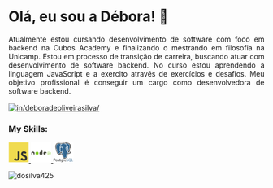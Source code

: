 <!-- Título -->
<h1 align="left">Olá, eu sou a Débora! 👋</h1>

<!-- Introdução -->
<p align="left" style="text-align: justify">
  Atualmente estou cursando desenvolvimento de software com foco em backend na Cubos Academy e finalizando o mestrando em filosofia na Unicamp. Estou em processo de transição de carreira, buscando atuar com desenvolvimento de software backend. No curso estou aprendendo a linguagem JavaScript e a exercito através de exercícios e desafios. Meu objetivo profissional é conseguir um cargo como desenvolvedora de software backend.
</p>

<!-- Links de Redes Sociais -->
<p align="left">
  <a href="https://linkedin.com/in/in/débora-de-oliveira-silva-10501922a" target="blank">
    <img align="center" src="https://raw.githubusercontent.com/rahuldkjain/github-profile-readme-generator/master/src/images/icons/Social/linked-in-alt.svg" alt="in/deboradeoliveirasilva/" height="30" width="40" />
  </a>
</p>

<!-- Habilidades -->
<h3 align="left">My Skills:</h3>
<p align="left">
  <a href="https://developer.mozilla.org/en-US/docs/Web/JavaScript" target="_blank" rel="noreferrer">
    <img src="https://raw.githubusercontent.com/devicons/devicon/master/icons/javascript/javascript-original.svg" alt="javascript" width="40" height="40"/>
  </a>
  <a href="https://nodejs.org" target="_blank" rel="noreferrer">
    <img src="https://raw.githubusercontent.com/devicons/devicon/master/icons/nodejs/nodejs-original-wordmark.svg" alt="nodejs" width="40" height="40"/>
  </a>
  <a href="https://www.postgresql.org" target="_blank" rel="noreferrer">
    <img src="https://raw.githubusercontent.com/devicons/devicon/master/icons/postgresql/postgresql-original-wordmark.svg" alt="postgresql" width="40" height="40"/>
  </a>
</p>

<!-- Estatísticas de Linguagens -->
<p><img align="left" src="https://github-readme-stats.vercel.app/api/top-langs?username=dosilva425&show_icons=true&locale=en&layout=compact&theme=dark" alt="dosilva425" /></p>
